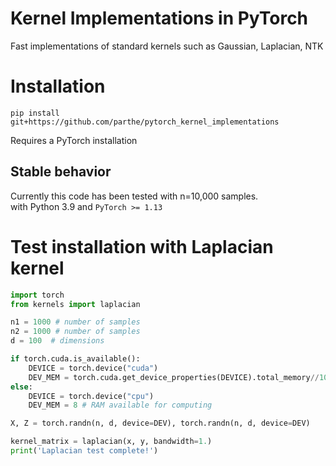 # Kernel Implementations in PyTorch
Fast implementations of standard kernels such as Gaussian, Laplacian, NTK

# Installation
```
pip install git+https://github.com/parthe/pytorch_kernel_implementations
```
Requires a PyTorch installation

## Stable behavior
Currently this code has been tested with n=10,000 samples.\
with Python 3.9 and `PyTorch >= 1.13`

# Test installation with Laplacian kernel
```python
import torch
from kernels import laplacian

n1 = 1000 # number of samples
n2 = 1000 # number of samples
d = 100  # dimensions

if torch.cuda.is_available():
    DEVICE = torch.device("cuda")
    DEV_MEM = torch.cuda.get_device_properties(DEVICE).total_memory//1024**3 - 1 # GPU memory in GB, keeping aside 1GB for safety
else:
    DEVICE = torch.device("cpu")
    DEV_MEM = 8 # RAM available for computing

X, Z = torch.randn(n, d, device=DEV), torch.randn(n, d, device=DEV)

kernel_matrix = laplacian(x, y, bandwidth=1.)
print('Laplacian test complete!')
```
